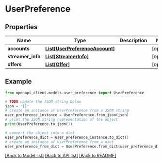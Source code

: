 # UserPreference


## Properties

Name | Type | Description | Notes
------------ | ------------- | ------------- | -------------
**accounts** | [**List[UserPreferenceAccount]**](UserPreferenceAccount.md) |  | [optional] 
**streamer_info** | [**List[StreamerInfo]**](StreamerInfo.md) |  | [optional] 
**offers** | [**List[Offer]**](Offer.md) |  | [optional] 

## Example

```python
from openapi_client.models.user_preference import UserPreference

# TODO update the JSON string below
json = "{}"
# create an instance of UserPreference from a JSON string
user_preference_instance = UserPreference.from_json(json)
# print the JSON string representation of the object
print(UserPreference.to_json())

# convert the object into a dict
user_preference_dict = user_preference_instance.to_dict()
# create an instance of UserPreference from a dict
user_preference_from_dict = UserPreference.from_dict(user_preference_dict)
```
[[Back to Model list]](../README.md#documentation-for-models) [[Back to API list]](../README.md#documentation-for-api-endpoints) [[Back to README]](../README.md)


